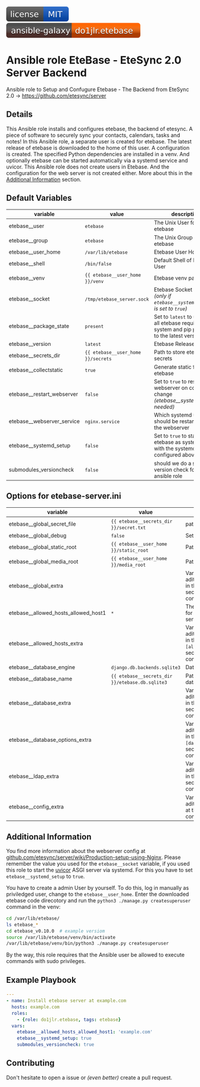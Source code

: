 [![MIT License](https://raw.githubusercontent.com/roles-ansible/ansible_role_etebase/main/.github/license.svg)](https://github.com/roles-ansible/ansible_role_etebase/blob/main/LICENSE)
[![Galaxy](https://raw.githubusercontent.com/roles-ansible/ansible_role_etebase/main/.github/galaxy.svg)](https://galaxy.ansible.com/do1jlr/etebase)

 Ansible role EteBase - EteSync 2.0 Server Backend
===================================================
Ansible role to Setup and Confugure Etebase - The Backend from EteSync 2.0 -> https://github.com/etesync/server

 Details
---------
This Ansible role installs and configures etebase, the backend of etesync. A piece of software to securely sync your contacts, calendars, tasks and notes!
In this Ansible role, a separate user is created for etebase. The latest release of etebase is downloaded to the home of this user. A configuration is created. The specified Python dependencies are installed in a venv. And optionally etebase can be started automatically via a systemd service and uvicor.
This Ansible role does not create users in Etebase. And the configuration for the web server is not created either. More about this in the [Additional Information](#additional-information) section.

 Default Variables
-----------
| variable | value | description |
| -------- | ----- | ----------- |
| etebase__user | ``etebase`` | The Unix User for etebase |
| etebase__group | ``etebase`` | The Unix Group for etebase |
| etebase__user_home | ``/var/lib/etebase`` | Etebase User Home |
| etebase__shell | ``/bin/false`` | Default Shell of Etebase User |
| etebase__venv | ``{{ etebase__user_home }}/venv`` | Etebase venv path |
| etebase__socket | ``/tmp/etebase_server.sock`` | Etebase Socket path *(only if ``etebase__systemd_setup`` is set to ``true``)* |
| etebase__package_state | ``present`` | Set to ``latest`` to upgrade all etebase required system and pip packages to the latest version |
| etebase__version | ``latest`` | Etebase Release Tag |
| etebase__secrets_dir | ``{{ etebase__user_home }}/secrets`` | Path to store etebase secrets |
| etebase__collectstatic | ``true`` | Generate static files for etebase |
| etebase__restart_webserver | ``false`` | Set to ``true`` to restart the webserver on config change *(etebase__systemd_setup needed)*|
| etebase__webserver_service | ``nginx.service`` | Which systemd unit should be restartet for the webserver |
| etebase__systemd_setup | ``false`` | Set to ``true`` to start etebase as systemd unit with the systemd socket configured above |
| submodules_versioncheck | ``false`` | should we do a simple version check for this ansible role |


 Options for etebase-server.ini
------------------------------

| variable | value | description |
| -------- | ----- | ----------- |
| etebase__global_secret_file | ``{{ etebase__secrets_dir }}/secret.txt`` | path of secret.txt
| etebase__global_debug | ``false`` | Set debug to true |
| etebase__global_static_root | ``{{ etebase__user_home }}/static_root`` | Path of static root |
| etebase__global_media_root | ``{{ etebase__user_home }}/media_root`` | Path for media |
| etebase__global_extra | | Variable for aditional parameter in the ``[global]`` section of the config file |
| etebase__allowed_hosts_allowed_host1 | ``*`` | The allowed Host for this etebase server | 
| etebase__allowed_hosts_extra | |Variable for aditional parameter in the ``[allowed_hosts]`` section of the config file |
| etebase__database_engine | ``django.db.backends.sqlite3`` | Databse Engine |
| etebase__database_name | ``{{ etebase__secrets_dir }}/etebase.db.sqlite3`` | Path of the sqlite3 database |
| etebase__database_extra | | Variable for aditional parametet in the ``[database]`` section of the config file |
| etebase__database_options_extra | | Variable for aditional parameter in the ``[database_options]`` section of the config file |
| etebase__ldap_extra | | Variable for aditional parameter in the ``[ldap]`` section of the config file |
| etebase__config_extra | |Variable for aditional parameter at the end of the config file |

 Additional Information
------------------------
You find more information about the webserver config at [github.com/etesync/server/wiki/Production-setup-using-Nginx](https://github.com/etesync/server/wiki/Production-setup-using-Nginx). Please remember the value you used for the ``etebase__socket`` variable, if you used this role to start the [uvicor](https://www.uvicorn.org/) ASGI server via systemd. For this you have to set ``etebase__systemd_setup`` to ``true``.

You have to create a admin User by yourself. To do this, log in manually as priviledged user, change to the ``etebase__user_home``. Enter the downloaded etebase code direcotory and run the ``python3 ./manage.py createsuperuser`` command in the venv:
```bash
cd /var/lib/etebase/
ls etebase_*
cd etebase_v0.10.0  # example versiom
source /var/lib/etebase/venv/bin/activate
/var/lib/etebase/venv/bin/python3 ./manage.py createsuperuser
```

By the way, this role requires that the Ansible user be allowed to execute commands with sudo privileges.

 Example Playbook
------------------
```yml
---
- name: Install etebase server at example.com
  hosts: example.com
  roles:
    - {role: do1jlr.etebase, tags: etebase}
  vars:
    etebase__allowed_hosts_allowed_host1: 'example.com'
    etebase__systemd_setup: true
    submodules_versioncheck: true
```

 Contributing
--------------
Don't hesitate to open a issue or *(even better)* create a pull request.
